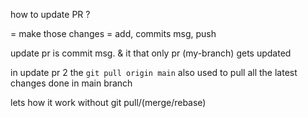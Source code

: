 how to update PR ?

= make those changes
= add, commits msg, push

update pr is commit msg. & it that only pr (my-branch) gets updated 

in update pr 2 the `git pull origin main` also used to pull all the latest changes done in main branch

lets how it work without git pull/(merge/rebase)